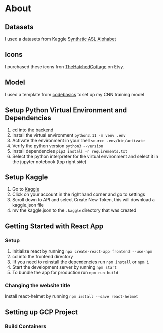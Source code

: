 # About

## Datasets

I used a datasets from Kaggle [Synthetic ASL Alphabet](https://www.kaggle.com/datasets/lexset/synthetic-asl-alphabet)

## Icons

I purchased these icons fron [TheHatchedCottage](https://www.etsy.com/listing/1104909056/asl-alphabet-svg-american-sign-language?click_key=2ae604896a150ace2e9f598b41724f667c08e43d%3A1104909056&click_sum=f62eab80&ga_search_query=asl&ref=shop_items_search_1&crt=1) on Etsy.

## Model

I used a template from [codebasics](https://github.com/codebasics/potato-disease-classification/blob/main/training/potato-disease-classification-model.ipynb) to set up my CNN training model

## Setup Python Virtual Environment and Dependencies

1. cd into the backend
2. Install the virtual environment `python3.11 -m venv .env`
3. Activate the environment in your shell `source .env/bin/activate`
4. Verify the python version `python3 --version`
5. Install dependencies `pip3 install -r requirements.txt`
6. Select the python interpreter for the virtual environment and select it in the jupyter notebook (top right side)

## Setup Kaggle

1. Go to [Kaggle](https://www.kaggle.com/)
2. Click on your account in the right hand corner and go to settings
3. Scroll down to API and select Create New Token, this will download a kaggle.json file
4. mv the kaggle.json to the `.kaggle` directory that was created

## Getting Started with React App

### Setup

1. Initialize react by running `npx create-react-app frontend --use-npm`
2. cd into the frontend directory
3. Iif you need to reinstall the dependencies run `npm install` or `npm i`
4. Start the development server by running `npm start`
5. To bundle the app for production run `npm run build`

### Changing the website title

Install react-helmet by running `npm install --save react-helmet`

## Setting up GCP Project

### Build Containers
